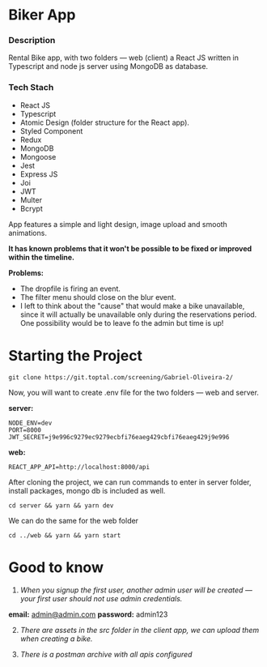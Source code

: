 # Biker App

### Description
Rental Bike app, with two folders — web (client) a React JS written in Typescript and node js server using MongoDB as database.

### Tech Stach
- React JS
- Typescript
- Atomic Design (folder structure for the React app).
- Styled Component
- Redux
- MongoDB
- Mongoose
- Jest 
- Express JS
- Joi
- JWT
- Multer
- Bcrypt

App features a simple and light design, image upload and smooth animations.

**It has known problems that it won't be possible to be fixed or improved within the timeline.**

**Problems:**
- The dropfile is firing an event.
- The filter menu should close on the blur event.
- I left to think about the "cause" that would make a bike unavailable, since it will actually be unavailable only during the reservations period. One possibility would be to leave fo the admin but time is up!

# Starting the Project
`git clone https://git.toptal.com/screening/Gabriel-Oliveira-2/`

Now, you will want to create .env file for the two folders — web and server.

**server:**
```
NODE_ENV=dev
PORT=8000
JWT_SECRET=j9e996c9279ec9279ecbfi76eaeg429cbfi76eaeg429j9e996
```
**web:**
```
REACT_APP_API=http://localhost:8000/api
```

After cloning the project, we can run commands to enter in server folder, install packages, mongo db is included as well.

`cd server && yarn && yarn dev`

We can do the same for the web folder

`cd ../web && yarn && yarn start`

# Good to know


1. *When you signup the first user, another admin user will be created — your first user should not use admin credentials.*

**email:** admin@admin.com
**password:** admin123

2. *There are assets in the src folder in the client app, we can upload them when creating a bike.*

3. *There is a postman archive with all apis configured*





